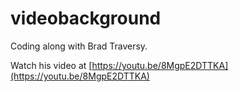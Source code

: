 # videobackground

Coding along with Brad Traversy.

Watch his video at [https://youtu.be/8MgpE2DTTKA](https://youtu.be/8MgpE2DTTKA)